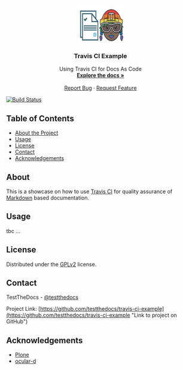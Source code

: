 <!-- PROJECT LOGO -->
<br />
<p align="center">
  <a href="https://github.com/testthedocs/travis-ci-example">
    <img src="docs/_static/travis-ci-example.png" alt="Logo" width="125" height="100">
  </a>

  <h3 align="center">Travis CI Example</h3>

  <p align="center">
    Using Travis CI for Docs As Code
    <br />
    <a href="https://docs-guide.plone.org" alt="Link to the Plone docs guide"><strong>Explore the docs »</strong></a>
    <br />
    <br />
    <a href="https://github.com/testthedocs/travis-ci-example/issues">Report Bug</a>
    ·
    <a href="https://github.com/testthedocs/travis-ci-example/issues">Request Feature</a>
  </p>
</p>

[![Build Status](https://travis-ci.org/testthedocs/travis-ci-example.svg?branch=master)](https://travis-ci.org/testthedocs/travis-ci-example)

<!-- TABLE OF CONTENTS -->
## Table of Contents

- [About the Project](#about)
- [Usage](#usage)
- [License](#license)
- [Contact](#contact)
- [Acknowledgements](#acknowledgements)



<!-- ABOUT THE PROJECT -->
## About

This is a showcase on how to use [Travis CI](https://travis-ci.org/ "Link to Travis CI") for quality assurance
of [Markdown](https://en.wikipedia.org/wiki/Markdown "Link to Markdown page on Wikipedia") based documentation.

<!-- ToDo: More about the various checks -->


<!-- USAGE EXAMPLES -->
## Usage

tbc ...


<!-- LICENSE -->
## License

Distributed under the [GPLv2](https://www.gnu.org/licenses/old-licenses/gpl-2.0.en.html "Link to license") license.

<!-- CONTACT -->
## Contact

TestTheDocs - [@testthedocs](https://twitter.com/testthedocs "Link to TestTheDocs twitter")

Project Link: [https://github.com/testthedocs/travis-ci-example](https://github.com/testthedocs/travis-ci-example "Link to project on GitHub")

<!-- ACKNOWLEDGEMENTS -->
## Acknowledgements

- [Plone](https://plone.org "Link to website of Plone")
- [ocular-d](https://github.com/ocular-d "Link to website of ocular-d")

